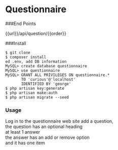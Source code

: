 # Questionnaire

###End Points

{{url}}/api/question/{{order}}

###Install
``` 
$ git clone  
$ composer install  
ed .env, add DB information  
MySQL> create database questionnaire  
MySQL> use questionnaire  
MySQL> GRANT ALL PRIVILEGES ON questionnaire.* 
       TO 'curious'@'localhost' 
       IDENTIFIED BY 'george'  
$ php artisan key:generate  
$ php artisan make:auth  
$ php artisan migrate --seed
```

### Usage
Log in to the questionnaire web site
add a question,  
the question has an optional heading  
at least 1 answer  
the answer has an add or remove option  
and it has one item  
